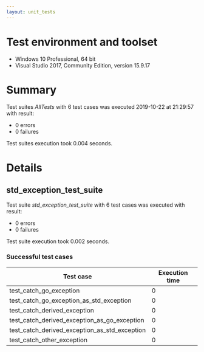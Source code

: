 ```yaml
---
layout: unit_tests
---
```


# Test environment and toolset 

* Windows 10 Professional, 64 bit
* Visual Studio 2017, Community Edition, version 15.9.17

# Summary

Test suites *AllTests* with 6 test cases was executed 2019-10-22 at 21:29:57 with result:

* 0 errors
* 0 failures

Test suites execution took 0.004 seconds.

# Details

## std_exception_test_suite

Test suite *std_exception_test_suite* with 6 test cases was executed with result:

* 0 errors
* 0 failures

Test suite execution took 0.002 seconds.

### Successful test cases

Test case|Execution time
-|-
test_catch_go_exception | 0
test_catch_go_exception_as_std_exception | 0
test_catch_derived_exception | 0
test_catch_derived_exception_as_go_exception | 0
test_catch_derived_exception_as_std_exception | 0
test_catch_other_exception | 0
